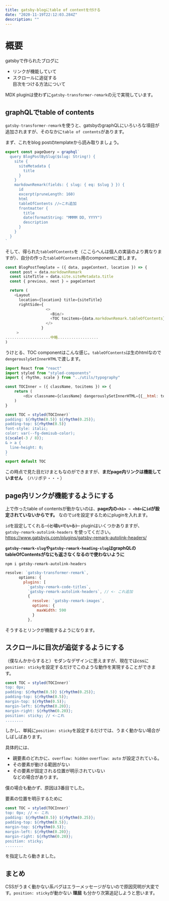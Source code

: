 ```yaml
---
title: gatsby-blogにtable of contentを付ける
date: "2020-11-19T22:12:03.284Z"
description: ""
---
```


# 概要
gatsbyで作られたブログに
* リンクが機能していて
* スクロールに追従する  
目次をつける方法について

MDX pluginは使わずに`gatsby-transformer-remark`の元で実現しています。

## graphQLでtable of contents

`gatsby-transformer-remark`を使うと、gatsbyのgraphQLにいろいろな項目が追加されますが、そのなかに`table of contents`があります。  

まず、これをblog postのtemplateから読み取りましょう。
```javascript:title=template/blog-post.js
export const pageQuery = graphql`
  query BlogPostBySlug($slug: String!) {
    site {
      siteMetadata {
        title
      }
    }
    markdownRemark(fields: { slug: { eq: $slug } }) {
      id
      excerpt(pruneLength: 160)
      html
      tableOfContents //←これ追加
      frontmatter {
        title
        date(formatString: "MMMM DD, YYYY")
        description
      }
    }
  }
`
```
そして、得られた`tableOfContents`を（ここらへんは個人の実装のより異なりますが）、自分の作った`tableOfContents`用のcomponentに渡します。

```javascript:title=templates/blog-post.js
const BlogPostTemplate = ({ data, pageContext, location }) => {
  const post = data.markdownRemark
  const siteTitle = data.site.siteMetadata.title
  const { previous, next } = pageContext

  return (
    <Layout 
      location={location} title={siteTitle}
      rightSide={
                  <>
                    <Bio/> 
                    <TOC tocitems={data.markdownRemark.tableOfContents}/> // <- これ
                  </>
                }
     > 
....................中略..................
)
```
うけとる、TOC componentはこんな感じ。`tableOfContents`は生のhtmlなので`dengerouslySetInnerHTML`で渡します。
```javascript:title=components/toc.js
import React from "react"
import styled from "styled-components"
import { rhythm, scale } from "../utils/typography"

const TOCInner = ({ className, tocitems }) => {
    return (
        <div classname={className} dangerouslySetInnerHTML={{__html: tocitems}} />
    )
}

const TOC = styled(TOCInner)`
padding: ${rhythm(0.5)} ${rhythm(0.25)};
padding-top: ${rhythm(0.5)}
font-style: italic;
color: var(--fg-demisub-color);
${scale(-3 / 8)};
& > a {
  line-height: 0;
}
`
export default TOC
```

この時点で見た目だけまともなのができますが、**まだpage内リンクは機能していません**　（ハリボテ・・・）
## page内リンクが機能するようにする
上で作ったtable of contentsが動かないのは、**page内の`<h1> ~ <h6>`に`id`が設定されていないからです。** なので`id`を設定するためにpluginを入れます。

`id`を設定してくれる~~（と嘯いている）~~ pluginはいくつかありますが、  
`gatsby-remark-autolink-headers`  を使ってください。  
https://www.gatsbyjs.com/plugins/gatsby-remark-autolink-headers/  


**`gatsby-remark-slug`や`gatsby-remark-heading-slug`はgraphQLのtableOfContentsがなにも返さなくなるので使わないように**

```
npm i gatsby-remark-autolink-headers
```
```javascript:title=gatsby-config.js
resolve: `gatsby-transformer-remark`,
      options: {
        plugins: [
          `gatsby-remark-code-titles`,
          `gatsby-remark-autolink-headers`, // <- これ追加
          {
            resolve: `gatsby-remark-images`,
            options: {
              maxWidth: 590
            }
          },
```

そうするとリンクが機能するようになります。

## スクロールに目次が追従するようにする
（僕なんかからすると）モダンなデザインに思えますが、現在ではcssに`position: sticky`を設定するだけでこのような動作を実現することができます。
```javascript:title=toc.js
const TOC = styled(TOCInner)`
top: 0px;
padding: ${rhythm(0.5)} ${rhythm(0.25)};
padding-top: ${rhythm(0.5)};
margin-top: ${rhythm(0.5)};
margin-left: ${rhythm(0.20)};
margin-right: ${rhythm(0.20)};
position: sticky; // <-これ
........
```

しかし、単純に`position: sticky`を設定するだけでは、うまく動かない場合がしばしばあります。  

具体的には、
* 親要素のどれかに、`overflow: hidden` `overflow: auto` が設定されている。
* その要素が動ける範囲がない
* その要素が固定される位置が明示されていない  
などの場合があります。

僕の場合も動かず、原因は3番目でした。  

要素の位置を明示するために
```javascript:title=toc.js
const TOC = styled(TOCInner)`
top: 0px; // <- これ
padding: ${rhythm(0.5)} ${rhythm(0.25)};
padding-top: ${rhythm(0.5)};
margin-top: ${rhythm(0.5)};
margin-left: ${rhythm(0.20)};
margin-right: ${rhythm(0.20)};
position: sticky; 
........
```
を指定したら動きました。

## まとめ
CSSがうまく動かない系バグはエラーメッセージがないので原因究明が大変です。`position: sticky`が動かない **理屈** も分かり次第追記しようと思います。